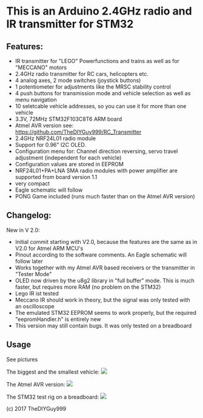 # This is an Arduino 2.4GHz radio and IR transmitter for STM32
## Features:
- IR transmitter for "LEGO" Powerfunctions and trains as well as for "MECCANO" motors
- 2.4GHz radio transmitter for RC cars, helicopters etc.
- 4 analog axes, 2 mode switches (joystick buttons)
- 1 potentiometer for adjustments like the MRSC stability control
- 4 push buttons for transmission mode and vehicle selection as well as menu navigation
- 10 seletcable vehicle addresses, so you can use it for more than one vehicle
- 3.3V, 72MHz STM32F103C8T6 ARM board
- Atmel AVR version see: https://github.com/TheDIYGuy999/RC_Transmitter
- 2.4GHz NRF24L01 radio module
- Support for 0.96" I2C OLED.
- Configuration menu for: Channel direction reversing, servo travel adjustment (independent for each vehicle)
- Configuration values are stored in EEPROM
- NRF24L01+PA+LNA SMA radio modules with power amplifier are supported from board version 1.1
- very compact
- Eagle schematic will follow
- PONG Game included (runs much faster than on the Atmel AVR version)

## Changelog:

New in V 2.0:
- Initial commit starting with V2.0, because the features are the same as in V2.0 for Atmel ARM MCU's
- Pinout according to the software comments. An Eagle schematic will follow later
- Works together with my Atmel AVR based receivers or the transmitter in "Tester Mode"
- OLED now driven by the u8g2 library in "full buffer" mode. This is much faster, but requires more RAM (no problem on the STM32)
- Lego IR ist tested
- Meccano IR should work in theory, but the signal was only tested with an oscilloscope
- The emulated STM32 EEPROM seems to work properly, but the required "eepromHandler.h" is entirely new
- This version may still contain bugs. It was only tested on a breadboard

## Usage

See pictures

The biggest and the smallest vehicle:
![](https://github.com/TheDIYGuy999/RC_Transmitter/blob/master/1.jpg)

The Atmel AVR version:
![](https://github.com/TheDIYGuy999/RC_Transmitter/blob/master/Micro%20RC%20Transmitter.jpg)

The STM32 test rig on a breadboard:
![](https://github.com/TheDIYGuy999/RC_Transmitter_STM32/blob/master/STM32_Test_Rig.jpg)

(c) 2017 TheDIYGuy999
